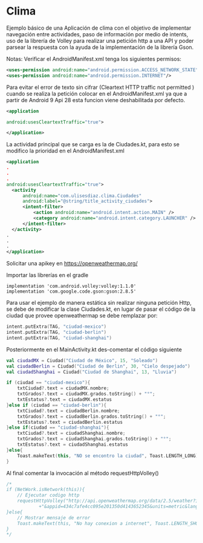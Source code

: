 # Clima
Ejemplo básico de una Aplicación de clima con el objetivo de implementar navegación entre actividades, paso de información por medio de intents, uso de la librería de Volley para realizar una petición http a una API y poder parsear la respuesta con la ayuda de la implementación de la librería Gson.

Notas:
Verificar el AndroidManifest.xml tenga los siguientes permisos:
```xml
<uses-permission android:name="android.permission.ACCESS_NETWORK_STATE" />
<uses-permission android:name="android.permission.INTERNET"/>
```
Para evitar el error de texto sin cifrar (Cleartext HTTP traffic not permitted
) cuando se realiza la petición colocar en el AndroidManifest.xml ya que a partir de Android  9 Api 28 esta funcion viene deshabilitada por defecto.
```xml
<application

android:usesCleartextTraffic="true">

</application>
```
La actividad principal que se carga es la de Ciudades.kt, para esto se modifico la prioridad en el AndroidManifest.xml 
```xml
<application
.
.
.
android:usesCleartextTraffic="true">
  <activity
      android:name="com.ulisesdiaz.clima.Ciudades"
      android:label="@string/title_activity_ciudades">
      <intent-filter>
          <action android:name="android.intent.action.MAIN" />
          <category android:name="android.intent.category.LAUNCHER" />
      </intent-filter>
  </activity>
.
.
.
</application>
```
Solicitar una apikey  en https://openweathermap.org/  

Importar las librerías en el gradle

```
implementation 'com.android.volley:volley:1.1.0'
implementation 'com.google.code.gson:gson:2.8.5'
```
Para usar el ejemplo de manera estática sin realizar ninguna petición Http, se debe de modificar la clase Ciudades.kt, en lugar de pasar el código de la ciudad que provee  openweathermap se debe remplazar por:

```kotlin
intent.putExtra(TAG, "ciudad-mexico")  
intent.putExtra(TAG, "ciudad-berlin") 
intent.putExtra(TAG, "ciudad-shanghai")
```
Posteriormente en el MainActivity.kt des-comentar el código siguiente

```kotlin
val ciudadMX = Ciudad("Ciudad de México", 15, "Soleado")
val ciudadBerlin = Ciudad("Ciudad de Berlin", 30, "Cielo despejado")
val ciudadShanghai = Ciudad("Ciudad de Shanghai", 13, "Lluvia")

if (ciudad == "ciudad-mexico"){
    txtCiudad?.text = ciudadMX.nombre;
    txtGrados?.text = ciudadMX.grados.toString() + "°";
    txtEstatus?.text = ciudadMX.estatus
}else if (ciudad == "ciudad-berlin"){
    txtCiudad?.text = ciudadBerlin.nombre;
    txtGrados?.text = ciudadBerlin.grados.toString() + "°";
    txtEstatus?.text = ciudadBerlin.estatus
}else if(ciudad == "ciudad-shanghai"){
    txtCiudad?.text = ciudadShanghai.nombre;
    txtGrados?.text = ciudadShanghai.grados.toString() + "°";
    txtEstatus?.text = ciudadShanghai.estatus
}else{
    Toast.makeText(this, "NO se encontro la ciudad", Toast.LENGTH_LONG).show()
}
```
Al final comentar la invocación al método requestHttpVolley()

```kotlin
/*
if (NetWork.isNetwork(this)){
    // Ejecutar codigo http
    requestHttpVolley("http://api.openweathermap.org/data/2.5/weather?id=" + ciudad
            +"&appid=434c7afe4cc095e201350d4143652345&units=metric&lang=es")
}else{
    // Mostrar mensaje de error
    Toast.makeText(this, "No hay conexion a internet", Toast.LENGTH_SHORT)
}
*/
```
